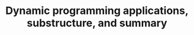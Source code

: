 ---
title: "Dynamic programming applications, substructure, and summary"
published: true
morea_id: reading-screencast-12d
morea_summary: "Summary of dynamic programming."
morea_type: reading
morea_sort_order: 3
morea_url: http://www.youtube.com/watch?v=QzgqDJIJtNY
morea_labels:
 - Screencast
 - Suthers
 - 18 min
---